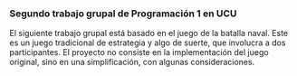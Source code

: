 <h3> Segundo trabajo grupal de Programación 1 en UCU </h3>

El siguiente trabajo grupal está basado en el juego de la batalla naval. Este es
un juego tradicional de estrategia y algo de suerte, que involucra a dos
participantes.
El proyecto no consiste en la implementación del juego original, sino en una
simplificación, con algunas consideraciones.

